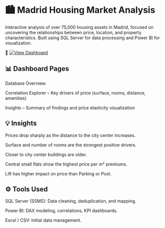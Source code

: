 # 🏙️ Madrid Housing Market Analysis

Interactive analysis of over 75,000 housing assets in Madrid, focused on uncovering the relationships between price, location, and property characteristics.
Built using SQL Server for data processing and Power BI for visualization.

🔗 [![View Dashboard](https://img.shields.io/badge/Power%20BI-View%20Dashboard-yellow?logo=powerbi)](https://app.powerbi.com/view?r=eyJrIjoiNTg2OTYyM2EtNTAxMS00NzVlLWE0MWYtYzc0OWMzZDBjM2FhIiwidCI6ImFlYzc2MmU0LTNkNTQtNDk1ZS1hOGZlLTQyODdkY2U2ZmU2OSIsImMiOjh9)


## 📊 Dashboard Pages

Database Overview: 

Correlation Explorer – Key drivers of price (surface, rooms, distance, amenities)

Insights – Summary of findings and price elasticity visualization


## 💡 Insights

Prices drop sharply as the distance to the city center increases.

Surface and number of rooms are the strongest positive drivers.

Closer to city center buildings are older.

Central small flats show the highest price per m² premiums.

Lift has higher impact on price than Parking or Pool.


## ⚙️ Tools Used

SQL Server (SSMS): Data cleaning, deduplication, and mapping.

Power BI: DAX modeling, correlations, KPI dashboards.

Excel / CSV: Initial data management.
